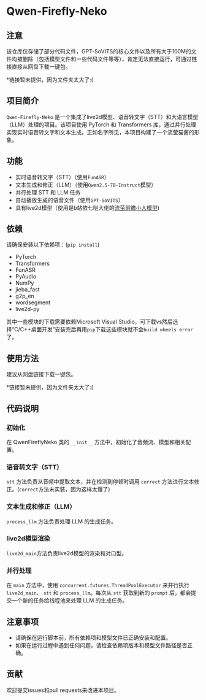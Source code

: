 # Qwen-Firefly-Neko

## 注意

该仓库仅存储了部分代码文件，GPT-SoVITS的核心文件以及所有大于100M的文件均被删除（包括模型文件和一些代码文件等等），肯定无法直接运行，可通过链接直接从网盘下载一键包。

*链接暂未提供，因为文件夹太大了:(


## 项目简介

`Qwen-Firefly-Neko` 是一个集成了live2d模型、语音转文字（STT）和大语言模型（LLM）处理的项目。该项目使用 PyTorch 和 Transformers 库，通过并行处理实现实时语音转文字和文本生成。正如名字所见，本项目构建了一个流萤猫酱的形象。

## 功能

- 实时语音转文字（STT）（使用`FunASR`）
- 文本生成和修正（LLM）（使用`Qwen2.5-7B-Instruct`模型）
- 并行处理 STT 和 LLM 任务
- 自动播放生成的语音文件（使用`GPT-SoVITS`）
- 具有live2d模型（使用是b站依七哒大佬的[流萤前瞻小人模型](https://www.bilibili.com/video/BV1kJ4m1g7fs/?spm_id_from=333.1387.upload.video_card.click&vd_source=76bb9f3f8ae762d5e5de82c84b34f583))

## 依赖

请确保安装以下依赖项：(`pip install`)

- PyTorch
- Transformers
- FunASR
- PyAudio
- NumPy
- jieba_fast
- g2p_en
- wordsegment
- live2d-py

其中一些模块的下载需要依赖Microsoft Visual Studio，可下载vs然后选择“C/C++桌面开发”安装完后再用`pip`下载这些模块就不会`build wheels error`了。

## 使用方法

建议从网盘链接下载一键包。

*链接暂未提供，因为文件夹太大了:(

## 代码说明
### 初始化
在 QwenFireflyNeko 类的 `__init__` 方法中，初始化了音频流、模型和相关配置。

### 语音转文字（STT）
`stt` 方法负责从音频中提取文本，并在检测到停顿时调用 `correct` 方法进行文本修正。(`correct`方法未实装，因为这样太慢了)

### 文本生成和修正（LLM）
`process_llm` 方法负责处理 LLM 的生成任务。

### live2d模型渲染
`live2d_main`方法负责live2d模型的渲染和对口型。

### 并行处理
在 `main` 方法中，使用 `concurrent.futures.ThreadPoolExecutor` 来并行执行`live2d_main`、 `stt` 和 `process_llm`。每次从 `stt` 获取到新的 `prompt` 后，都会提交一个新的任务给线程池来处理 LLM 的生成任务。

## 注意事项
- 请确保在运行脚本前，所有依赖项和模型文件已正确安装和配置。
- 如果在运行过程中遇到任何问题，请检查依赖项版本和模型文件路径是否正确。
## 贡献
欢迎提交issues和pull requests来改进本项目。
